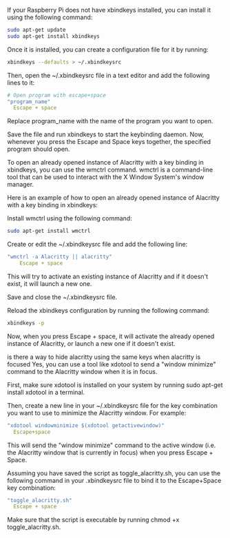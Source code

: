 If your Raspberry Pi does not have xbindkeys installed, you can install it using the following command:

```bash
sudo apt-get update
sudo apt-get install xbindkeys
```

Once it is installed, you can create a configuration file for it by running:

```bash
xbindkeys --defaults > ~/.xbindkeysrc
```

Then, open the ~/.xbindkeysrc file in a text editor and add the following lines to it:

```yaml
# Open program with escape+space
"program_name"
  Escape + space
```

Replace program_name with the name of the program you want to open.

Save the file and run xbindkeys to start the keybinding daemon. Now, whenever you press the Escape and Space keys together, the specified program should open.

To open an already opened instance of Alacritty with a key binding in xbindkeys, you can use the wmctrl command. wmctrl is a command-line tool that can be used to interact with the X Window System's window manager.

Here is an example of how to open an already opened instance of Alacritty with a key binding in xbindkeys:

Install wmctrl using the following command:

```bash
sudo apt-get install wmctrl
```

Create or edit the ~/.xbindkeysrc file and add the following line:

```yaml
"wmctrl -a Alacritty || alacritty"
    Escape + space
```

This will try to activate an existing instance of Alacritty and if it doesn't exist, it will launch a new one.

Save and close the ~/.xbindkeysrc file.

Reload the xbindkeys configuration by running the following command:

```bash
xbindkeys -p
```

Now, when you press Escape + space, it will activate the already opened instance of Alacritty, or launch a new one if it doesn't exist.

is there a way to hide alacritty using the same keys when alacritty is focused
Yes, you can use a tool like xdotool to send a "window minimize" command to the Alacritty window when it is in focus.

First, make sure xdotool is installed on your system by running sudo apt-get install xdotool in a terminal.

Then, create a new line in your ~/.xbindkeysrc file for the key combination you want to use to minimize the Alacritty window. For example:

```yaml
"xdotool windowminimize $(xdotool getactivewindow)"
  Escape+space
```

This will send the "window minimize" command to the active window (i.e. the Alacritty window that is currently in focus) when you press Escape + Space.


Assuming you have saved the script as toggle_alacritty.sh, you can use the following command in your .xbindkeysrc file to bind it to the Escape+Space key combination:

```yaml
"toggle_alacritty.sh"
  Escape + space
```

Make sure that the script is executable by running chmod +x toggle_alacritty.sh.
